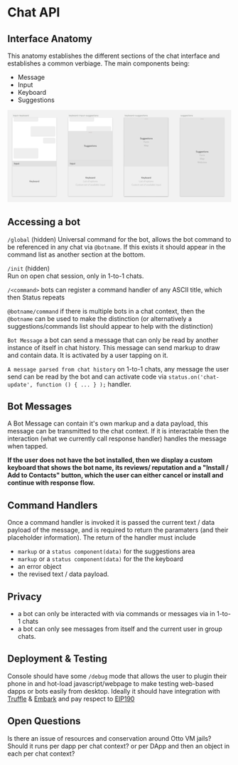 # Chat API 

## Interface Anatomy

This anatomy establishes the different sections of the chat interface and establishes a common verbiage. The main components being:

- Message
- Input
- Keyboard
- Suggestions

![](img/chat-anatomy.png)

## Accessing a bot

`/global` (hidden)
Universal command for the bot, allows the bot command to be referenced in any chat via `@botname`. If this exists it should appear in the command list as another section at the bottom. 

`/init` (hidden)  
Run on open chat session, only in 1-to-1 chats.  

`/<command>` bots can register a command handler of any ASCII title, which then Status repeats

`@botname/command` if there is multiple bots in a chat context, then the `@botname` can be used to make the distinction (or alternatively a suggestions/commands list should appear to help with the distinction)

`Bot Message` a bot can send a message that can only be read by another instance of itself in chat history. This message can send markup to draw and contain data. It is activated by a user tapping on it.

`A message parsed from chat history` on 1-to-1 chats, any message the user send can be read by the bot and can activate code via `status.on('chat-update', function () { ... } );` handler.

## Bot Messages

A Bot Message can contain it's own markup and a data payload, this message can be transmitted to the chat context. If it is interactable then the interaction (what we currently call response handler) handles the message when tapped. 

**If the user does not have the bot installed, then we display a custom keyboard that shows the bot name, its reviews/ reputation and a "Install / Add to Contacts" button, which the user can either cancel or install and continue with response flow.**


## Command Handlers

Once a command handler is invoked it is passed the current text / data payload of the message, and is required to return the paramaters (and their placeholder information). The return of the handler must include 
- `markup` or a `status component(data)` for the suggestions area 
- `markup` or a `status component(data)` for the the keyboard
- an error object
- the revised text / data payload.

## Privacy

- a bot can only be interacted with via commands or messages via in 1-to-1 chats
- a bot can only see messages from itself and the current user in group chats.


## Deployment & Testing

Console should have some `/debug` mode that allows the user to plugin their phone in and hot-load javascript/webpage to make testing web-based dapps or bots easily from desktop. Ideally it should have integration with [Truffle](http://truffleframework.com/) & [Embark](https://github.com/iurimatias/embark-framework) and pay respect to [EIP190](https://github.com/ethereum/EIPs/issues/190)

## Open Questions

Is there an issue of resources  and conservation around Otto VM jails?
Should it runs per dapp per chat context? or per DApp and then an object in each per chat context?

